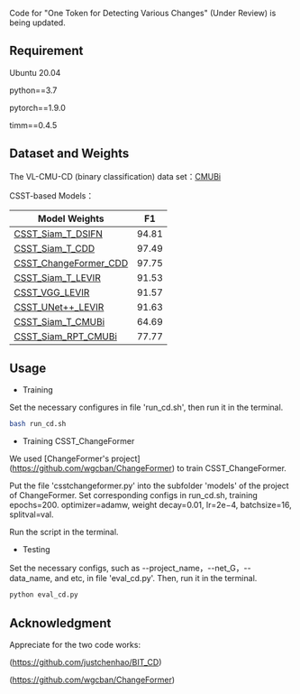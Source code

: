 Code for "One Token for Detecting Various Changes" (Under Review) is being updated.

## Requirement
Ubuntu 20.04

python==3.7

pytorch==1.9.0

timm==0.4.5


## Dataset and Weights
The VL-CMU-CD (binary classification) data set：[CMUBi](https://pan.baidu.com/s/1UI34-Wide_pVFBCX9eaQpQ?pwd=8sgw)

CSST-based Models：

| Model Weights     | F1     |
| ---------- | ---------- |
| [CSST_Siam_T_DSIFN](https://pan.baidu.com/s/1_CdnHdOUYCENeHf2MIdbEg?pwd=4ba7) | 94.81 |
| [CSST_Siam_T_CDD](https://pan.baidu.com/s/1Coj_MwMmT8HZljtwGikB5g?pwd=7r3n) | 97.49 |
| [CSST_ChangeFormer_CDD](https://pan.baidu.com/s/1sdtbXrmATqcHbWyVB685BA?pwd=rmf1) | 97.75 |
| [CSST_Siam_T_LEVIR](https://pan.baidu.com/s/1ROvAKzMvqgBICIVN99Ixsw?pwd=gxup) | 91.53 |
| [CSST_VGG_LEVIR](https://pan.baidu.com/s/1xIMtXjNh4AAbX3e06WUFJA?pwd=v5g9) | 91.57 |
| [CSST_UNet++_LEVIR](https://pan.baidu.com/s/1hNYsSQl00kWM6pOyqzOSYw?pwd=845w) | 91.63 |
| [CSST_Siam_T_CMUBi](https://pan.baidu.com/s/1Td8i5YoNtswYplfpf5OnZg?pwd=e3hc) | 64.69 |
| [CSST_Siam_RPT_CMUBi](https://pan.baidu.com/s/1tgrl3ixt5e-qCPOX-Tkhrg?pwd=cmrx) | 77.77 |


## Usage

- Training

Set the necessary configures in file 'run_cd.sh', then run it in the terminal.

```sh
bash run_cd.sh
```


 - Training CSST_ChangeFormer

We used [ChangeFormer's project] (https://github.com/wgcban/ChangeFormer) to train CSST_ChangeFormer. 

Put the file 'csstchangeformer.py' into the subfolder 'models' of the project of ChangeFormer. Set corresponding configs in run_cd.sh, training epochs=200. optimizer=adamw, weight decay=0.01, lr=2e−4, batchsize=16, splitval=val.

Run the script in the terminal.

- Testing
  
Set the necessary configs, such as --project_name，--net_G，--data_name, and etc, in file 'eval_cd.py'. Then, run it in the terminal.

```sh
python eval_cd.py
```

## Acknowledgment

Appreciate for the two code works:

(https://github.com/justchenhao/BIT_CD)

(https://github.com/wgcban/ChangeFormer)

